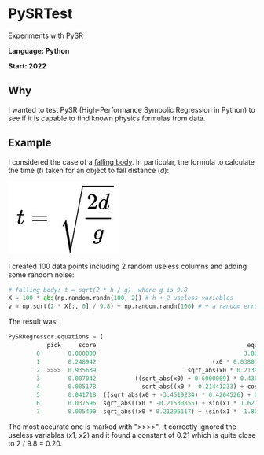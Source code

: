 # PySRTest
Experiments with [PySR](https://github.com/MilesCranmer/PySR)

**Language: Python**

**Start: 2022**

## Why
I wanted to test PySR (High-Performance Symbolic Regression in Python) to see if it is capable to find known physics formulas from data.

## Example
I considered the case of a [falling body](https://en.wikipedia.org/wiki/Equations_for_a_falling_body). In particular, the formula to calculate the time (_t_) taken for an object to fall distance (_d_):

![formula](/images/formula.jpg)

I created 100 data points including 2 random useless columns and adding some random noise:

```python
# falling body: t = sqrt(2 * h / g)  where g is 9.8
X = 100 * abs(np.random.randn(100, 2)) # h + 2 useless variables
y = np.sqrt(2 * X[:, 0] / 9.8) + np.random.randn(100) # + a random error
```

The result was:

```python
PySRRegressor.equations = [
           pick     score                                           equation      loss  complexity
        0        0.000000                                          3.8280957  3.960987           1
        1        0.248942                                 (x0 * 0.038038906)  2.407549           3
        2  >>>>  0.935639                          sqrt_abs(x0 * 0.21392302)  0.944566           4
        3        0.007042           ((sqrt_abs(x0) + 0.6000069) * 0.4366105)  0.931357           6
        4        0.005178             sqrt_abs((x0 * -0.21441233) + cos(x0))  0.926547           7
        5        0.041718  ((sqrt_abs(x0 + -3.4519234) * 0.4204526) + 0.5...  0.888689           8
        6        0.037596  sqrt_abs((x0 * -0.21530855) + sin(x1 * 1.62781...  0.855898           9
        7        0.005490  sqrt_abs((x0 * 0.21296117) + (sin(x1 * -1.8019...  0.846552          11
```

The most accurate one is marked with ">>>>". It correctly ignored the useless variables (x1, x2) and it found a constant of 0.21 which is quite close to 2 / 9.8 = 0.20.